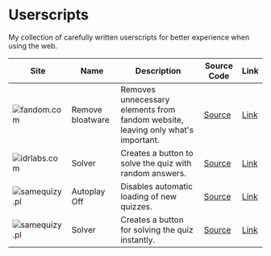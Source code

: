 # Userscripts
My collection of carefully written userscripts for better experience when using the web.

| Site | Name | Description | Source Code | Link |
| - | - | - | - | - |
| ![fandom.com](https://www.google.com/s2/favicons?sz=64&domain=fandom.com) | Remove bloatware | Removes unnecessary elements from fandom website, leaving only what's important. | [Source](packages/fandom-debloat) | [Link](https://greasyfork.org/en/scripts/493330-fandom-com-remove-bloatware) |
| ![idrlabs.com](https://www.google.com/s2/favicons?sz=64&domain=idrlabs.com) | Solver | Creates a button to solve the quiz with random answers. | [Source](packages/idrlabs-solver) | [Link](https://greasyfork.org/en/scripts/493331-idrlabs-com-solver) |
| ![samequizy.pl](https://www.google.com/s2/favicons?sz=64&domain=samequizy.pl) | Autoplay Off | Disables automatic loading of new quizzes. | [Source](packages/samequizy-autoplay) | [Link](https://greasyfork.org/en/scripts/493332-samequizy-pl-autoplay-off) |
| ![samequizy.pl](https://www.google.com/s2/favicons?sz=64&domain=samequizy.pl) | Solver | Creates a button for solving the quiz instantly. | [Source](packages/samequizy-solver) | [Link](https://greasyfork.org/en/scripts/493333-samequizy-pl-quiz-solver) |
